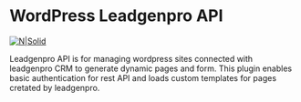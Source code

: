 # WordPress Leadgenpro API 

[![N|Solid](https://res.cloudinary.com/rr6/image/upload/c_scale,w_131/v1663658988/leadgenpro_z5ilpg.png)](https://indigitalgroup.ca)

Leadgenpro API is for managing wordpress sites connected with leadgenpro CRM to generate dynamic pages and form. This plugin enables basic authentication for rest API and loads custom templates for pages cretated by leadgenpro.
